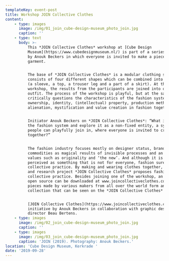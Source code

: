 ```yaml
---
templateKey: event-post
title: Workshop JOIN Collective Clothes
content:
    - type: images
      image: /img/01_join_cube-design-museum_photo_join.jpg
      caption: ''
    - type: text
      body: >-
          This *JOIN Collective Clothes* workshop at [Cube Design
          Museum](https://www.cubedesignmuseum.nl/) is part of a series of workshops
          by Anouk Beckers in which everyone is invited to make a piece of a
          garment.


          The base of *JOIN Collective Clothes* is a modular clothing system that
          consists of four different shapes which can be combined into a full outfit
          (a sleeve, a top, a trouser leg and a part of a skirt). At the end of the
          workshop, the results from the participants are joined into one complete
          outfit. The process of the workshop is playful, but at the same time it
          critically questions the characteristics of the fashion system exploring
          ownership, identity, (intellectual) property, production methods,
          alienation, mystification and value creation in fashion together.


          Initiator Anouk Beckers on *JOIN Collective Clothes*: “What if we open up
          the fashion system and explore it as a non-fixed entity, a system where
          people can playfully join in, where everyone is invited to create fashion
          together?”


          The fashion industry focuses mostly on designer status, brand identity,
          commodities as magical results of invisible processes and an adoration of
          values such as originality and ‘the new’. And although it is often
          perceived as something that is not for everyone, fashion surely is a
          collective practice. By making and wearing clothes together, the design
          and research project *JOIN Collective Clothes* proposes fashion as a
          collective practice. Besides joining one of the workshop, an easy-to-use
          open source can be downloaded at www.joincollectiveclothes.com/manual. The
          pieces made by various makers from all over the world form an ever-growing
          collection that can be seen on the *JOIN Collective Clothes* website.


          [JOIN Collective Clothes](https://www.joincollectiveclothes.com/) is an
          initiative by Anouk Beckers in collaboration with graphic designer and art
          director Beau Bertens.
    - type: images
      image: /img/02_join_cube-design-museum_photo_join.jpg
      caption: ''
    - type: images
      image: /img/03_join_cube-design-museum_photo_join.jpg
      caption: 'JOIN (2019). Photography: Anouk Beckers.'
location: 'Cube Design Museum, Kerkrade '
date: '2019-09-28'
---
```

